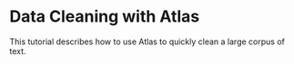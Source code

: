 # Data Cleaning with Atlas
This tutorial describes how to use Atlas to quickly clean a large corpus of text.